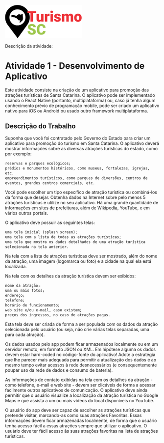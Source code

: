 <img src="/assets/logo.png" width=250>

Descrição da atividade:

# Atividade 1 - Desenvolvimento de Aplicativo

Este atividade consiste na criação de um aplicativo para promoção das atrações turísticas de Santa Catarina. O aplicativo pode ser implementado usando o React Native (portanto, multiplataforma) ou, caso já tenha algum conhecimento prévio de programação mobile, pode ser criado um aplicativo nativo para iOS ou Android ou usado outro framework multiplataforma.

## Descrição do Trabalho

Suponha que você foi contratado pelo Governo do Estado para criar um aplicativo para promoção do turismo em Santa Catarina. O aplicativo deverá mostrar informações sobre as diversas atrações turísticas do estado, como por exemplo:

    reservas e parques ecológicos;
    prédios e monumentos históricos, como museus, fortalezas, igrejas, etc.
    empreendimentos turísticos, como parques de diversões, centros de eventos, grandes centros comerciais, etc.

Você pode escolher um tipo específico de atração turística ou combiná-los da forma que desejar. Obtenha dados na Internet sobre pelo menos 5 atrações turísticas e utilize no seu aplicativo. Há uma grande quantidade de informações em sites de prefeituras, além de Wikipedia, YouTube, e em vários outros portais.

O aplicativo deve possuir as seguintes telas:

    uma tela inicial (splash screen);
    uma tela com a lista de todas as atrações turísticas;
    uma tela que mostra os dados detalhados de uma atração turística selecionada na tela anterior.

Na tela com a lista de atrações turísticas deve ser mostrado, além do nome da atração, uma imagem (logomarca ou foto) e a cidade na qual ela está localizada.

Na tela com os detalhes da atração turística devem ser exibidos:

    nome da atração;
    uma ou mais fotos;
    endereço;
    telefone;
    horário de funcionamento;
    web site e/ou e-mail, caso existam;
    preços dos ingressos, no caso de atrações pagas.

Esta tela deve ser criada de forma a ser populada com os dados da atração selecionada pelo usuário (ou seja, não crie várias telas separadas, uma para cada atração).

Os dados usados pelo app podem ficar armazenados localmente ou em um servidor remoto, em formato JSON ou XML. Em hipótese alguma os dados devem estar hard-coded no código-fonte do aplicativo! Adote a estratégia que lhe parecer mais adequada para permitir a atualização dos dados e ao mesmo tempo evitar acessos à rede desnecessários (e consequentemente poupar uso da rede de dados e consumo de bateria).

As informações de contato exibidas na tela com os detalhes da atração - como telefone, e-mail e web site - devem ser clicáveis de forma a acessar facilmente outros aplicativos de comunicação. O aplicativo deve ainda permitir que o usuário visualize a localização da atração turística no Google Maps e que assista a um ou mais vídeos do local disponíveis no YouTube.

O usuário do app deve ser capaz de escolher as atrações turísticas que pretende visitar, marcando-as como suas atrações Favoritas. Essas informações devem ficar armazenadas localmente, de forma que o usuário tenha acesso fácil a essas atrações sempre que utilizar o aplicativo. O usuário deve ter fácil acesso às suas atrações favoritas na lista de atrações turísticas.
